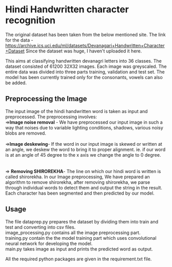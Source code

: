 # Hindi Handwritten character recognition

The original dataset has been taken from the below mentioned site.
The link for the data - https://archive.ics.uci.edu/ml/datasets/Devanagari+Handwritten+Character+Dataset
Since the dataset was huge, I haven't uploaded it here.

This aims at classifying handwritten devanagri letters into 36 classes.
The dataset consisted of 61200 32X32 images. Each image was greyscaled. The entire data was divided into three parts training, validation and test set.
The model has been currently trained only for the consonants, vowels can also be added.

## Preprocessing the Image

The input image of the hindi handwritten word is taken as input and preprocessed.
The preprocessing involves:<br>
 =>**Image noise removal** - We have preprocessed our input image in such a way that noises due to variable lighting conditions, shadows, various noisy blobs are removed.
 <br>
 <br>
 =>**Image deskewing**- If the word in our input image is skewed or written at an angle, we deskew the word to bring it to proper alignment. ie. if our word is at an angle of 45 degree to the x axis we change the angle to 0 degree.<br>
 <br>
 <br>
 => **Removing SHIROREKHA**- The line on which our hindi word is written is called shirorekha. In our Image preprocessing, We have prepared an algorithm to remove shirorekha, after removing shirorekha, we parse through individual words to detect them and output the string in the result.<br>
Each character has been segmented and then predicted by our model.<br>

## Usage
The file dataprep.py prepares the dataset by dividing them into train and test and converting into csv files.<br>
image_processing.py contains all the image preprocessing part.<br>
training.py contain the the model training part which uses convolutional neural network for developing the model.<br>
main.py takes image as input and prints the predicted word as output.<br>

All the required python packages are given in the requirement.txt file.
